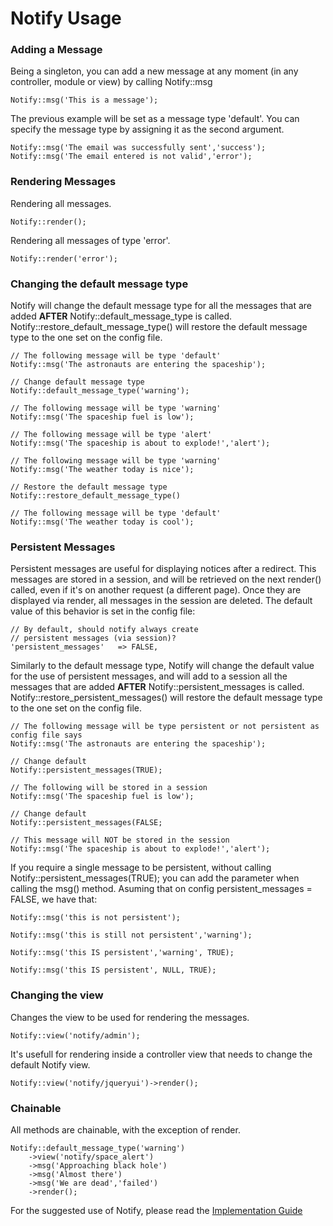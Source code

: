 # Notify Usage

### Adding a Message

Being a singleton, you can add a new message at any moment (in any controller, module or view) by calling Notify::msg

	Notify::msg('This is a message');

The previous example will be set as a message type 'default'. You can specify the message type by assigning it as the second argument.

	Notify::msg('The email was successfully sent','success');
	Notify::msg('The email entered is not valid','error');


### Rendering Messages

Rendering all messages.

	Notify::render();

Rendering all messages of type 'error'.

	Notify::render('error');
	
### Changing the default message type

Notify will change the default message type for all the messages that are added **AFTER** Notify::default_message_type is called.
Notify::restore_default_message_type() will restore the default message type to the one set on the config file.

	// The following message will be type 'default'
	Notify::msg('The astronauts are entering the spaceship');
	
	// Change default message type
	Notify::default_message_type('warning');
	
	// The following message will be type 'warning'
	Notify::msg('The spaceship fuel is low');
	
	// The following message will be type 'alert'
	Notify::msg('The spaceship is about to explode!','alert');
	
	// The following message will be type 'warning'
	Notify::msg('The weather today is nice');
	
	// Restore the default message type
	Notify::restore_default_message_type()
	
	// The following message will be type 'default'
	Notify::msg('The weather today is cool');


### Persistent Messages

Persistent messages are useful for displaying notices after a redirect. This messages are stored in a session, and will be retrieved on the next render() called, even if it's on another request (a different page). Once they are displayed via render, all messages in the session are deleted.
The default value of this behavior is set in the config file:

		
	// By default, should notify always create 
	// persistent messages (via session)?
	'persistent_messages'	=> FALSE,

Similarly to the default message type, Notify will change the default value for the use of persistent messages, and will add to a session all the messages that are added **AFTER** Notify::persistent_messages is called.
Notify::restore_persistent_messages() will restore the default message type to the one set on the config file.

	// The following message will be type persistent or not persistent as config file says
	Notify::msg('The astronauts are entering the spaceship');
	
	// Change default
	Notify::persistent_messages(TRUE);
	
	// The following will be stored in a session
	Notify::msg('The spaceship fuel is low');
	
	// Change default
	Notify::persistent_messages(FALSE;

	// This message will NOT be stored in the session
	Notify::msg('The spaceship is about to explode!','alert');


If you require a single message to be persistent, without calling Notify::persistent_messages(TRUE); you can add the parameter when calling the msg() method. Asuming that on config persistent_messages = FALSE, we have that:

	Notify::msg('this is not persistent');
	
	Notify::msg('this is still not persistent','warning');
	
	Notify::msg('this IS persistent','warning', TRUE);
	
	Notify::msg('this IS persistent', NULL, TRUE);


### Changing the view

Changes the view to be used for rendering the messages.

	Notify::view('notify/admin');

It's usefull for rendering inside a controller view that needs to change the default Notify view.

	Notify::view('notify/jqueryui')->render();


### Chainable

All methods are chainable, with the exception of render.

	Notify::default_message_type('warning')
		->view('notify/space_alert')
		->msg('Approaching black hole')
		->msg('Almost there')
		->msg('We are dead','failed')
		->render();


For the suggested use of Notify, please read the [Implementation Guide](notify.implementation)
